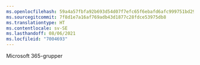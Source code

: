 ```yaml
---
ms.openlocfilehash: 59a4a57fbfa92b693d54d07f7efc65f6ebafd6afc999751bd29082d4cab3620e
ms.sourcegitcommit: 7f8d1e7a16af769adb43d1877c28fdce53975db8
ms.translationtype: HT
ms.contentlocale: sv-SE
ms.lasthandoff: 08/06/2021
ms.locfileid: "7004693"
---
```

Microsoft 365-grupper